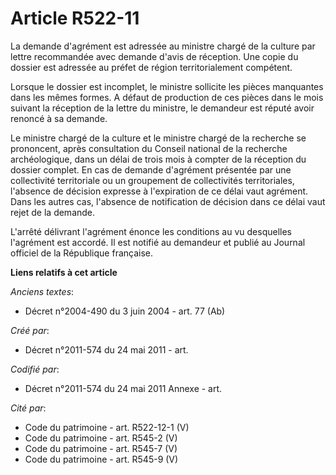 # Article R522-11

La demande d'agrément est adressée au ministre chargé de la culture par lettre recommandée avec demande d'avis de réception.
Une copie du dossier est adressée au préfet de région territorialement compétent.

Lorsque le dossier est incomplet, le ministre sollicite les pièces manquantes dans les mêmes formes. A défaut de production
de ces pièces dans le mois suivant la réception de la lettre du ministre, le demandeur est réputé avoir renoncé à sa demande.

Le ministre chargé de la culture et le ministre chargé de la recherche se prononcent, après consultation du Conseil national
de la recherche archéologique, dans un délai de trois mois à compter de la réception du dossier complet. En cas de demande
d'agrément présentée par une collectivité territoriale ou un groupement de collectivités territoriales, l'absence de décision
expresse à l'expiration de ce délai vaut agrément. Dans les autres cas, l'absence de notification de décision dans ce délai
vaut rejet de la demande.

L'arrêté délivrant l'agrément énonce les conditions au vu desquelles l'agrément est accordé. Il est notifié au demandeur et
publié au Journal officiel de la République française.

**Liens relatifs à cet article**

_Anciens textes_:

  - Décret n°2004-490 du 3 juin 2004 - art. 77 (Ab)

_Créé par_:

  - Décret n°2011-574 du 24 mai 2011  - art.

_Codifié par_:

  - Décret n°2011-574 du 24 mai 2011 Annexe - art.

_Cité par_:

  - Code du patrimoine - art. R522-12-1 (V)
  - Code du patrimoine - art. R545-2 (V)
  - Code du patrimoine - art. R545-7 (V)
  - Code du patrimoine - art. R545-9 (V)
